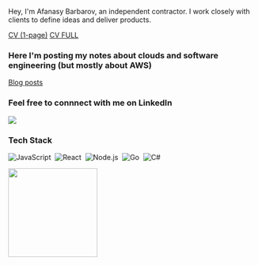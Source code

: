 Hey, I'm Afanasy Barbarov, an independent contractor. I work closely with clients to define ideas and deliver products.

[CV (1-page)](https://github.com/abarbarov/abarbarov/blob/main/Resume_1_page_A_Barbarov.pdf)
[CV FULL](https://github.com/abarbarov/abarbarov/blob/main/Resume_A_Barbarov.pdf)

### Here I'm posting my notes about clouds and software engineering (but mostly about AWS)

<p align="left">
<a href="https://barbarov.com/">Blog posts</a>
</p>

### Feel free to connnect with me on LinkedIn

<p align="left">
<a href="https://www.linkedin.com/in/barbarov/"><img src="https://img.shields.io/badge/-Afanasy%20Barbarov%20-0077B5?style=flat&logo=Linkedin&logoColor=white"/></a>
</p>

### Tech Stack

![JavaScript](https://img.shields.io/badge/-JavaScript-05122A?style=flat&logo=javascript)&nbsp;
![React](https://img.shields.io/badge/-React-05122A?style=flat&logo=react)&nbsp;
![Node.js](https://img.shields.io/badge/-Node.js-05122A?style=flat&logo=node.js)&nbsp;
![Go](https://img.shields.io/badge/-Go-05122A?style=flat&logo=go)&nbsp;
![C#](https://img.shields.io/badge/-c%23-05122A?style=flat&logo=c-sharp)&nbsp;

<p align="left">
<a href="https://github.com/abarbarv">
  <img height="180em" src="https://github-readme-stats-eight-theta.vercel.app/api?username=abarbarov&show_icons=true&include_all_commits=true&count_private=true&line_height=20&title_color=7A7ADB&icon_color=2234AE&text_color=D3D3D3&bg_color=0,000000,130F40"/>
</p>
